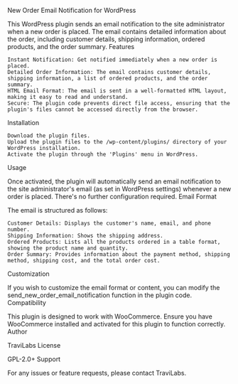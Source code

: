 New Order Email Notification for WordPress

This WordPress plugin sends an email notification to the site administrator when a new order is placed. The email contains detailed information about the order, including customer details, shipping information, ordered products, and the order summary.
Features

    Instant Notification: Get notified immediately when a new order is placed.
    Detailed Order Information: The email contains customer details, shipping information, a list of ordered products, and the order summary.
    HTML Email Format: The email is sent in a well-formatted HTML layout, making it easy to read and understand.
    Secure: The plugin code prevents direct file access, ensuring that the plugin's files cannot be accessed directly from the browser.

Installation

    Download the plugin files.
    Upload the plugin files to the /wp-content/plugins/ directory of your WordPress installation.
    Activate the plugin through the 'Plugins' menu in WordPress.

Usage

Once activated, the plugin will automatically send an email notification to the site administrator's email (as set in WordPress settings) whenever a new order is placed. There's no further configuration required.
Email Format

The email is structured as follows:

    Customer Details: Displays the customer's name, email, and phone number.
    Shipping Information: Shows the shipping address.
    Ordered Products: Lists all the products ordered in a table format, showing the product name and quantity.
    Order Summary: Provides information about the payment method, shipping method, shipping cost, and the total order cost.

Customization

If you wish to customize the email format or content, you can modify the send_new_order_email_notification function in the plugin code.
Compatibility

This plugin is designed to work with WooCommerce. Ensure you have WooCommerce installed and activated for this plugin to function correctly.
Author

TraviLabs
License

GPL-2.0+
Support

For any issues or feature requests, please contact TraviLabs.
